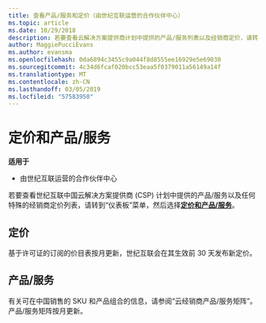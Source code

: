 ```yaml
---
title: 查看产品/服务和定价（由世纪互联运营的合作伙伴中心）
ms.topic: article
ms.date: 10/29/2018
description: 若要查看云解决方案提供商计划中提供的产品/服务列表以及经销商定价，请转到“仪表板”菜单，然后选择“定价和产品/服务”。
author: MaggiePucciEvans
ms.author: evansma
ms.openlocfilehash: 0da6894c3455c9a044f8d8555ee16929e5e69030
ms.sourcegitcommit: 4c34d6fcaf020bcc53eaa5f0379011a56149a14f
ms.translationtype: MT
ms.contentlocale: zh-CN
ms.lasthandoff: 03/05/2019
ms.locfileid: "57583950"
---
```

# <a name="pricing-and-offers"></a>定价和产品/服务

**适用于**

-   由世纪互联运营的合作伙伴中心

若要查看世纪互联中国云解决方案提供商 (CSP) 计划中提供的产品/服务以及任何特殊的经销商定价列表，请转到“仪表板”菜单，然后选择[**定价和产品/服务**](https://partner.partnercenter.microsoftonline.cn/pcv/sales)。


## <a name="pricing"></a>定价


基于许可证的订阅的价目表按月更新，世纪互联会在其生效前 30 天发布新定价。


## <a name="offers"></a>产品/服务


有关可在中国销售的 SKU 和产品组合的信息，请参阅“云经销商产品/服务矩阵”。 产品/服务矩阵按月更新。

 

 




